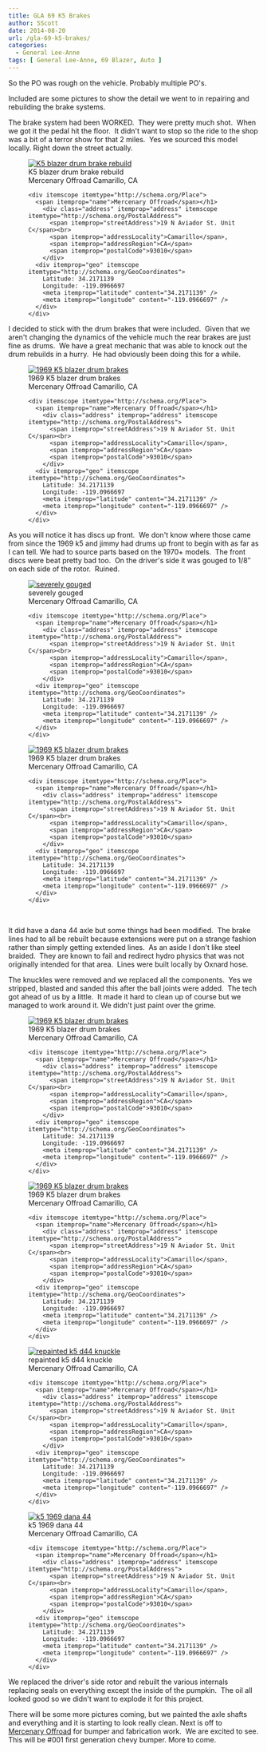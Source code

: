 ```yaml
---
title: GLA 69 K5 Brakes
author: SScott
date: 2014-08-20
url: /gla-69-k5-brakes/
categories:
  - General Lee-Anne
tags: [ General Lee-Anne, 69 Blazer, Auto ]
---
```

So the PO was rough on the vehicle. Probably multiple PO's.

Included are some pictures to show the detail we went to in repairing and rebuilding the brake systems.

The brake system had been WORKED.  They were pretty much shot.  When we got it the pedal hit the floor.  It didn't want to stop so the ride to the shop was a bit of a terror show for that 2 miles.  Yes we sourced this model locally. Right down the street actually.

 <figure itemprop="associatedMedia" itemscope itemtype="http://schema.org/ImageObject">
    <a href="http://img.scotttactical.com/images/legacy/generalleeanne/IMG_0113.jpg" itemprop="contentUrl" data-size="1200x800">
    <img src="http://img.scotttactical.com/images/legacy/generalleeanne/thumbs/thumbs_IMG_0113.jpg" itemprop="thumbnail" alt="K5 blazer drum brake rebuild" />
    </a>
    <figcaption itemprop="caption description">K5 blazer drum brake rebuild</figcaption>
    <span itemprop="author">Mercenary Offroad</span>
    <span itemprop="contentLocation">Camarillo, CA</span>

    <div itemscope itemtype="http://schema.org/Place">
      <span itemprop="name">Mercenary Offroad</span></h1>
        <div class="address" itemprop="address" itemscope itemtype="http://schema.org/PostalAddress">
          <span itemprop="streetAddress">19 N Aviador St. Unit C</span><br>
          <span itemprop="addressLocality">Camarillo</span>,
          <span itemprop="addressRegion">CA</span>
          <span itemprop="postalCode">93010</span>
        </div>
      <div itemprop="geo" itemscope itemtype="http://schema.org/GeoCoordinates">
        Latitude: 34.2171139
        Longitude: -119.0966697
        <meta itemprop="latitude" content="34.2171139" />
        <meta itemprop="longitude" content="-119.0966697" />
      </div>
    </div>

</figure>


I decided to stick with the drum brakes that were included.  Given that we aren't changing the dynamics of the vehicle much the rear brakes are just fine as drums.  We have a great mechanic that was able to knock out the drum rebuilds in a hurry.  He had obviously been doing this for a while.


<figure itemprop="associatedMedia" itemscope itemtype="http://schema.org/ImageObject">
    <a href="http://img.scotttactical.com/images/legacy/generalleeanne/IMG_3736.jpg" itemprop="contentUrl" data-size="1200x800">
    <img src="http://img.scotttactical.com/images/legacy/generalleeanne/thumbs/thumbs_IMG_3736.jpg" itemprop="thumbnail" alt="1969 K5 blazer drum brakes" />
    </a>
    <figcaption itemprop="caption description">1969 K5 blazer drum brakes</figcaption>
    <span itemprop="author">Mercenary Offroad</span>
    <span itemprop="contentLocation">Camarillo, CA</span>

    <div itemscope itemtype="http://schema.org/Place">
      <span itemprop="name">Mercenary Offroad</span></h1>
        <div class="address" itemprop="address" itemscope itemtype="http://schema.org/PostalAddress">
          <span itemprop="streetAddress">19 N Aviador St. Unit C</span><br>
          <span itemprop="addressLocality">Camarillo</span>,
          <span itemprop="addressRegion">CA</span>
          <span itemprop="postalCode">93010</span>
        </div>
      <div itemprop="geo" itemscope itemtype="http://schema.org/GeoCoordinates">
        Latitude: 34.2171139
        Longitude: -119.0966697
        <meta itemprop="latitude" content="34.2171139" />
        <meta itemprop="longitude" content="-119.0966697" />
      </div>
    </div>

</figure>


As you will notice it has discs up front.  We don't know where those came from since the 1969 k5 and jimmy had drums up front to begin with as far as I can tell. We had to source parts based on the 1970+ models.  The front discs were beat pretty bad too.  On the driver's side it was gouged to 1/8&#8243; on each side of the rotor.  Ruined.

<figure itemprop="associatedMedia" itemscope itemtype="http://schema.org/ImageObject">
    <a href="http://img.scotttactical.com/images/legacy/generalleeanne/IMG_3768.jpg" itemprop="contentUrl" data-size="1200x800">
    <img src="http://img.scotttactical.com/images/legacy/generalleeanne/thumbs/thumbs_IMG_3768.jpg" itemprop="thumbnail" alt="severely gouged" />
    </a>
    <figcaption itemprop="caption description">severely gouged</figcaption>
    <span itemprop="author">Mercenary Offroad</span>
    <span itemprop="contentLocation">Camarillo, CA</span>

    <div itemscope itemtype="http://schema.org/Place">
      <span itemprop="name">Mercenary Offroad</span></h1>
        <div class="address" itemprop="address" itemscope itemtype="http://schema.org/PostalAddress">
          <span itemprop="streetAddress">19 N Aviador St. Unit C</span><br>
          <span itemprop="addressLocality">Camarillo</span>,
          <span itemprop="addressRegion">CA</span>
          <span itemprop="postalCode">93010</span>
        </div>
      <div itemprop="geo" itemscope itemtype="http://schema.org/GeoCoordinates">
        Latitude: 34.2171139
        Longitude: -119.0966697
        <meta itemprop="latitude" content="34.2171139" />
        <meta itemprop="longitude" content="-119.0966697" />
      </div>
    </div>

</figure>

<figure itemprop="associatedMedia" itemscope itemtype="http://schema.org/ImageObject">
    <a href="http://img.scotttactical.com/images/legacy/generalleeanne/IMG_3767.jpg" itemprop="contentUrl" data-size="1200x800">
    <img src="http://img.scotttactical.com/images/legacy/generalleeanne/thumbs/thumbs_IMG_3767.jpg" itemprop="thumbnail" alt="1969 K5 blazer drum brakes" />
    </a>
    <figcaption itemprop="caption description">1969 K5 blazer drum brakes</figcaption>
    <span itemprop="author">Mercenary Offroad</span>
    <span itemprop="contentLocation">Camarillo, CA</span>

    <div itemscope itemtype="http://schema.org/Place">
      <span itemprop="name">Mercenary Offroad</span></h1>
        <div class="address" itemprop="address" itemscope itemtype="http://schema.org/PostalAddress">
          <span itemprop="streetAddress">19 N Aviador St. Unit C</span><br>
          <span itemprop="addressLocality">Camarillo</span>,
          <span itemprop="addressRegion">CA</span>
          <span itemprop="postalCode">93010</span>
        </div>
      <div itemprop="geo" itemscope itemtype="http://schema.org/GeoCoordinates">
        Latitude: 34.2171139
        Longitude: -119.0966697
        <meta itemprop="latitude" content="34.2171139" />
        <meta itemprop="longitude" content="-119.0966697" />
      </div>
    </div>

</figure>
&nbsp;

It did have a dana 44 axle but some things had been modified.  The brake lines had to all be rebuilt because extensions were put on a strange fashion rather than simply getting extended lines.  As an aside I don't like steel braided.  They are known to fail and redirect hydro physics that was not originally intended for that area.  Lines were built locally by Oxnard hose.

The knuckles were removed and we replaced all the components.  Yes we stripped, blasted and sanded this after the ball joints were added.  The tech got ahead of us by a little.  It made it hard to clean up of course but we managed to work around it. We didn't just paint over the grime.

<figure itemprop="associatedMedia" itemscope itemtype="http://schema.org/ImageObject">
    <a href="http://img.scotttactical.com/images/legacy/generalleeanne/IMG_0128.jpg" itemprop="contentUrl" data-size="1200x800">
    <img src="http://img.scotttactical.com/images/legacy/generalleeanne/thumbs/thumbs_IMG_0128.jpg" itemprop="thumbnail" alt="1969 K5 blazer drum brakes" />
    </a>
    <figcaption itemprop="caption description">1969 K5 blazer drum brakes</figcaption>
    <span itemprop="author">Mercenary Offroad</span>
    <span itemprop="contentLocation">Camarillo, CA</span>

    <div itemscope itemtype="http://schema.org/Place">
      <span itemprop="name">Mercenary Offroad</span></h1>
        <div class="address" itemprop="address" itemscope itemtype="http://schema.org/PostalAddress">
          <span itemprop="streetAddress">19 N Aviador St. Unit C</span><br>
          <span itemprop="addressLocality">Camarillo</span>,
          <span itemprop="addressRegion">CA</span>
          <span itemprop="postalCode">93010</span>
        </div>
      <div itemprop="geo" itemscope itemtype="http://schema.org/GeoCoordinates">
        Latitude: 34.2171139
        Longitude: -119.0966697
        <meta itemprop="latitude" content="34.2171139" />
        <meta itemprop="longitude" content="-119.0966697" />
      </div>
    </div>

</figure>

<figure itemprop="associatedMedia" itemscope itemtype="http://schema.org/ImageObject">
    <a href="http://img.scotttactical.com/images/legacy/generalleeanne/IMG_0122.jpg" itemprop="contentUrl" data-size="1200x800">
    <img src="http://img.scotttactical.com/images/legacy/generalleeanne/thumbs/thumbs_IMG_0122.jpg" itemprop="thumbnail" alt="1969 K5 blazer drum brakes" />
    </a>
    <figcaption itemprop="caption description">1969 K5 blazer drum brakes</figcaption>
    <span itemprop="author">Mercenary Offroad</span>
    <span itemprop="contentLocation">Camarillo, CA</span>

    <div itemscope itemtype="http://schema.org/Place">
      <span itemprop="name">Mercenary Offroad</span></h1>
        <div class="address" itemprop="address" itemscope itemtype="http://schema.org/PostalAddress">
          <span itemprop="streetAddress">19 N Aviador St. Unit C</span><br>
          <span itemprop="addressLocality">Camarillo</span>,
          <span itemprop="addressRegion">CA</span>
          <span itemprop="postalCode">93010</span>
        </div>
      <div itemprop="geo" itemscope itemtype="http://schema.org/GeoCoordinates">
        Latitude: 34.2171139
        Longitude: -119.0966697
        <meta itemprop="latitude" content="34.2171139" />
        <meta itemprop="longitude" content="-119.0966697" />
      </div>
    </div>

</figure>


<figure itemprop="associatedMedia" itemscope itemtype="http://schema.org/ImageObject">
    <a href="http://img.scotttactical.com/images/legacy/generalleeanne/IMG_0131.jpg" itemprop="contentUrl" data-size="1200x800">
    <img src="http://img.scotttactical.com/images/legacy/generalleeanne/thumbs/thumbs_IMG_0131.jpg" itemprop="thumbnail" alt="repainted k5 d44 knuckle" />
    </a>
    <figcaption itemprop="caption description">repainted k5 d44 knuckle</figcaption>
    <span itemprop="author">Mercenary Offroad</span>
    <span itemprop="contentLocation">Camarillo, CA</span>

    <div itemscope itemtype="http://schema.org/Place">
      <span itemprop="name">Mercenary Offroad</span></h1>
        <div class="address" itemprop="address" itemscope itemtype="http://schema.org/PostalAddress">
          <span itemprop="streetAddress">19 N Aviador St. Unit C</span><br>
          <span itemprop="addressLocality">Camarillo</span>,
          <span itemprop="addressRegion">CA</span>
          <span itemprop="postalCode">93010</span>
        </div>
      <div itemprop="geo" itemscope itemtype="http://schema.org/GeoCoordinates">
        Latitude: 34.2171139
        Longitude: -119.0966697
        <meta itemprop="latitude" content="34.2171139" />
        <meta itemprop="longitude" content="-119.0966697" />
      </div>
    </div>

</figure>
    
<figure itemprop="associatedMedia" itemscope itemtype="http://schema.org/ImageObject">
    <a href="http://img.scotttactical.com/images/legacy/generalleeanne/IMG_0104.jpg" itemprop="contentUrl" data-size="1200x800">
    <img src="http://img.scotttactical.com/images/legacy/generalleeanne/thumbs/thumbs_IMG_0104.jpg" itemprop="thumbnail" alt="k5 1969 dana 44" />
    </a>
    <figcaption itemprop="caption description">k5 1969 dana 44</figcaption>
    <span itemprop="author">Mercenary Offroad</span>
    <span itemprop="contentLocation">Camarillo, CA</span>

    <div itemscope itemtype="http://schema.org/Place">
      <span itemprop="name">Mercenary Offroad</span></h1>
        <div class="address" itemprop="address" itemscope itemtype="http://schema.org/PostalAddress">
          <span itemprop="streetAddress">19 N Aviador St. Unit C</span><br>
          <span itemprop="addressLocality">Camarillo</span>,
          <span itemprop="addressRegion">CA</span>
          <span itemprop="postalCode">93010</span>
        </div>
      <div itemprop="geo" itemscope itemtype="http://schema.org/GeoCoordinates">
        Latitude: 34.2171139
        Longitude: -119.0966697
        <meta itemprop="latitude" content="34.2171139" />
        <meta itemprop="longitude" content="-119.0966697" />
      </div>
    </div>

</figure>
We replaced the driver's side rotor and rebuilt the various internals replacing seals on everything except the inside of the pumpkin.  The oil all looked good so we didn't want to explode it for this project.

There will be some more pictures coming, but we painted the axle shafts and everything and it is starting to look really clean. Next is off to <a title="Mercenary Offroad" href="http://mercenaryoffroad.com" target="_blank">Mercenary Offroad</a> for bumper and fabrication work.  We are excited to see. This will be #001 first generation chevy bumper. More to come.

&nbsp;